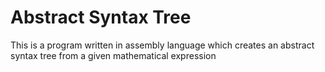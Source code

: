 # Abstract Syntax Tree

This is a program written in assembly language which creates an abstract syntax tree from a given mathematical expression
